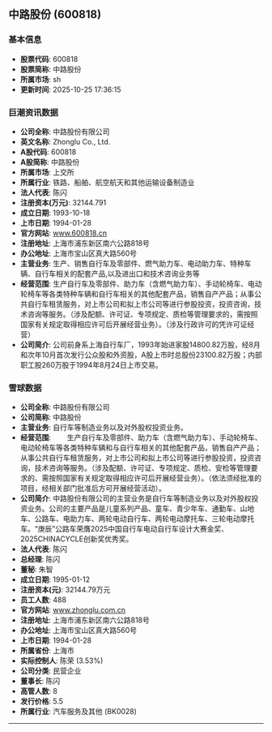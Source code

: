 ## 中路股份 (600818)

### 基本信息

- **股票代码**: 600818
- **股票简称**: 中路股份
- **所属市场**: sh
- **更新时间**: 2025-10-25 17:36:15

### 巨潮资讯数据

- **公司全称**: 中路股份有限公司
- **英文名称**: Zhonglu Co., Ltd.
- **A股代码**: 600818
- **A股简称**: 中路股份
- **所属市场**: 上交所
- **所属行业**: 铁路、船舶、航空航天和其他运输设备制造业
- **法人代表**: 陈闪
- **注册资本(万元)**: 32144.791
- **成立日期**: 1993-10-18
- **上市日期**: 1994-01-28
- **官方网站**: www.600818.cn
- **注册地址**: 上海市浦东新区南六公路818号
- **办公地址**: 上海市宝山区真大路560号
- **主营业务**: 生产、销售自行车及零部件、燃气助力车、电动助力车、特种车辆、自行车相关的配套产品,以及进出口和技术咨询业务等
- **经营范围**: 生产自行车及零部件、助力车（含燃气助力车）、手动轮椅车、电动轮椅车等各类特种车辆和自行车相关的其他配套产品，销售自产产品；从事公共自行车租赁服务，对上市公司和拟上市公司等进行参股投资，投资咨询，技术咨询等服务。（涉及配额、许可证、专项规定、质检等管理要求的，需按照国家有关规定取得相应许可后开展经营业务）。（涉及行政许可的凭许可证经营）
- **公司简介**: 公司前身系上海自行车厂，1993年始进家股14800.82万股，经8月和次年10月首次发行公众股和外资股，A股上市时总股份23100.82万股；内部职工股260万股于1994年8月24日上市交易。

### 雪球数据

- **公司全称**: 中路股份有限公司
- **公司简称**: 中路股份
- **主营业务**: 自行车等制造业务以及对外股权投资业务。
- **经营范围**: 　　生产自行车及零部件、助力车（含燃气助力车）、手动轮椅车、电动轮椅车等各类特种车辆和与自行车相关的其他配套产品，销售自产产品；从事公共自行车租赁服务，对上市公司和拟上市公司等进行参股投资，投资咨询，技术咨询等服务。（涉及配额、许可证、专项规定、质检、安检等管理要求的、需按照国家有关规定取得相应许可后开展经营业务）。（依法须经批准的项目，经相关部门批准后方可开展经营活动）。
- **公司简介**: 中路股份有限公司的主营业务是自行车等制造业务以及对外股权投资业务。公司的主要产品是儿童系列产品、童车、青少年车、通勤车、山地车、公路车、电助力车、两轮电动自行车、两轮电动摩托车、三轮电动摩托车。“庚辰”公路车荣膺2025中国自行车电动自行车设计大赛金奖、2025CHINACYCLE创新奖优秀奖。
- **法人代表**: 陈闪
- **总经理**: 陈闪
- **董秘**: 朱智
- **成立日期**: 1995-01-12
- **注册资本(元)**: 32144.79万元
- **员工人数**: 488
- **官方网站**: www.zhonglu.com.cn
- **注册地址**: 上海市浦东新区南六公路818号
- **办公地址**: 上海市宝山区真大路560号
- **上市日期**: 1994-01-28
- **所属省份**: 上海市
- **实际控制人**: 陈荣 (3.53%)
- **公司分类**: 民营企业
- **董事长**: 陈闪
- **高管人数**: 8
- **发行价格**: 5.5
- **所属行业**: 汽车服务及其他 (BK0028)

---